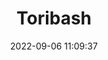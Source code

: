 ---
date: 2022-09-06 11:09:37
title: 'Toribash'	
tags: [free]
price: Free	
link: https://store.steampowered.com/app/248570/Toribash/	
discord: https://discord.gg/toribash	
twitter: https://twitter.com/toribash/
---